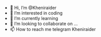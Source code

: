 - 👋 Hi, I’m @Kheniraider
- 👀 I’m interested in coding
- 🌱 I’m currently learning
- 💞️ I’m looking to collaborate on ...
- 📫 How to reach me telegram Kheniraider

<!---
Kheniraider/Kheniraider is a ✨ special ✨ repository because its `README.md` (this file) appears on your GitHub profile.
You can click the Preview link to take a look at your changes.
--->
